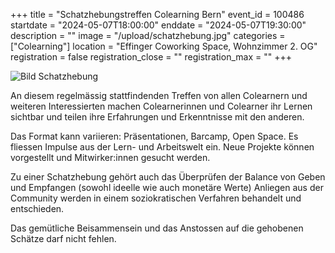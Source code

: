 +++
title = "Schatzhebungstreffen Colearning Bern"
event_id = 100486
startdate = "2024-05-07T18:00:00"
enddate = "2024-05-07T19:30:00"
description = ""
image = "/upload/schatzhebung.jpg"
categories = ["Colearning"]
location = "Effinger Coworking Space, Wohnzimmer 2. OG"
registration = false
registration_close = ""
registration_max = ""
+++

![Bild Schatzhebung](/upload/schatzhebung.jpg)

An diesem regelmässig stattfindenden Treffen von allen Colearnern und weiteren Interessierten machen 
Colearnerinnen und Colearner ihr Lernen sichtbar und teilen ihre Erfahrungen und Erkenntnisse mit 
den anderen. 

Das Format kann variieren: Präsentationen, Barcamp, Open Space. Es fliessen Impulse aus der Lern- 
und Arbeitswelt ein. Neue Projekte können vorgestellt und Mitwirker:innen gesucht werden. 

Zu einer Schatzhebung gehört auch das Überprüfen der Balance von Geben und Empfangen (sowohl ideelle 
wie auch monetäre Werte) Anliegen aus der Community werden in einem soziokratischen Verfahren 
behandelt und entschieden. 

Das gemütliche Beisammensein und das Anstossen auf die gehobenen Schätze darf nicht fehlen. 
